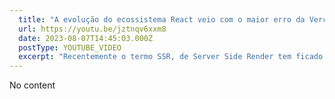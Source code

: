 ```yaml
---
  title: "A evolução do ecossistema React veio com o maior erro da Vercel?"
  url: https://youtu.be/jztnqv6xxm8
  date: 2023-08-07T14:45:03.000Z
  postType: YOUTUBE_VIDEO
  excerpt: "Recentemente o termo SSR, de Server Side Render tem ficado nos trendings. Após ANOS de Front End rodando somente no lado do client estamos passando por uma revieravolta no ecossistema. Sim, chegou o dia de reclamar que toda hora muda algo no ecossistema JavaScript, então pega a pipoquinha e vamo assistir o vídeo!"
---
```

  
  No content
  